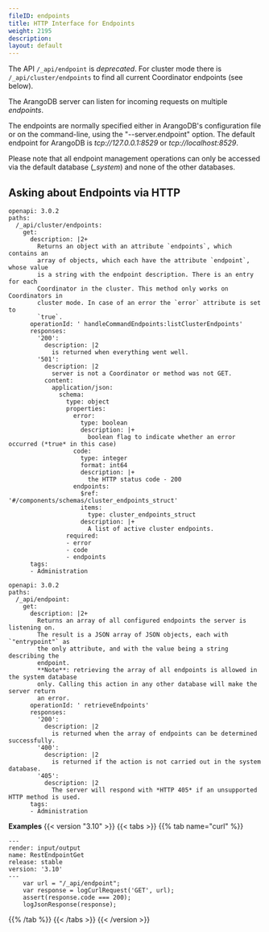 ```yaml
---
fileID: endpoints
title: HTTP Interface for Endpoints
weight: 2195
description: 
layout: default
---
```

The API `/_api/endpoint` is *deprecated*. For cluster mode there
is `/_api/cluster/endpoints` to find all current Coordinator endpoints
(see below).

The ArangoDB server can listen for incoming requests on multiple *endpoints*.

The endpoints are normally specified either in ArangoDB's configuration
file or on the command-line, using the "--server.endpoint" option.
The default endpoint for ArangoDB is *tcp://127.0.0.1:8529* or
*tcp://localhost:8529*.

Please note that all endpoint management operations can only be accessed via
the default database (*_system*) and none of the other databases.

## Asking about Endpoints via HTTP

<!-- js/actions/api-cluster.js -->
```http-spec
openapi: 3.0.2
paths:
  /_api/cluster/endpoints:
    get:
      description: |2+
        Returns an object with an attribute `endpoints`, which contains an
        array of objects, which each have the attribute `endpoint`, whose value
        is a string with the endpoint description. There is an entry for each
        Coordinator in the cluster. This method only works on Coordinators in
        cluster mode. In case of an error the `error` attribute is set to
        `true`.
      operationId: ' handleCommandEndpoints:listClusterEndpoints'
      responses:
        '200':
          description: |2
            is returned when everything went well.
        '501':
          description: |2
            server is not a Coordinator or method was not GET.
          content:
            application/json:
              schema:
                type: object
                properties:
                  error:
                    type: boolean
                    description: |+
                      boolean flag to indicate whether an error occurred (*true* in this case)
                  code:
                    type: integer
                    format: int64
                    description: |+
                      the HTTP status code - 200
                  endpoints:
                    $ref: '#/components/schemas/cluster_endpoints_struct'
                    items:
                      type: cluster_endpoints_struct
                    description: |+
                      A list of active cluster endpoints.
                required:
                - error
                - code
                - endpoints
      tags:
      - Administration
```



<!-- arangod/RestHandler/RestEndpointHandler.h -->
```http-spec
openapi: 3.0.2
paths:
  /_api/endpoint:
    get:
      description: |2+
        Returns an array of all configured endpoints the server is listening on.
        The result is a JSON array of JSON objects, each with `"entrypoint"` as
        the only attribute, and with the value being a string describing the
        endpoint.
        **Note**: retrieving the array of all endpoints is allowed in the system database
        only. Calling this action in any other database will make the server return
        an error.
      operationId: ' retrieveEndpoints'
      responses:
        '200':
          description: |2
            is returned when the array of endpoints can be determined successfully.
        '400':
          description: |2
            is returned if the action is not carried out in the system database.
        '405':
          description: |2
            The server will respond with *HTTP 405* if an unsupported HTTP method is used.
      tags:
      - Administration
```

**Examples**
{{< version "3.10" >}}
{{< tabs >}}
{{% tab name="curl" %}}
```curl
---
render: input/output
name: RestEndpointGet
release: stable
version: '3.10'
---
    var url = "/_api/endpoint";
    var response = logCurlRequest('GET', url);
    assert(response.code === 200);
    logJsonResponse(response);
```
{{% /tab %}}
{{< /tabs >}}
{{< /version >}}

